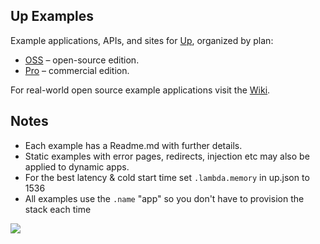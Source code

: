 
## Up Examples

Example applications, APIs, and sites for [Up](https://github.com/apex/up), organized by plan:

- [OSS](oss) – open-source edition.
- [Pro](pro) – commercial edition.

For real-world open source example applications visit the [Wiki](https://github.com/apex/up/wiki#applications).

## Notes

- Each example has a Readme.md with further details.
- Static examples with error pages, redirects, injection etc may also be applied to dynamic apps.
- For the best latency & cold start time set `.lambda.memory` in up.json to 1536
- All examples use the `.name` "app" so you don't have to provision the stack each time

<a href="https://apex.sh"><img src="http://tjholowaychuk.com:6000/svg/sponsor"></a>
